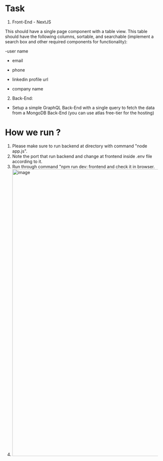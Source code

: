 # Task
1. Front-End - NextJS

This should have a single page component with a table view. This table should have the following columns, sortable, and searchable (implement a search box and other required components for functionality): 

-user name

- email

-  phone

-  linkedin profile url

- company name



2. Back-End:

- Setup a simple GraphQL Back-End with a single query to fetch the data from a MongoDB Back-End (you  can use atlas free-tier for the hosting)

# How we run ? 
1) Please make sure to run backend at directory with command "node app.js".
2) Note the port that run backend and change at frontend inside .env file according to it.
3) Run through command "npm run dev: frontend and check it in browser.
4) <img width="944" alt="image" src="https://github.com/inayatDeveloper/Toptech-task-next-graphql/assets/22600231/972b141d-68c0-4de6-88da-f18994157591">
